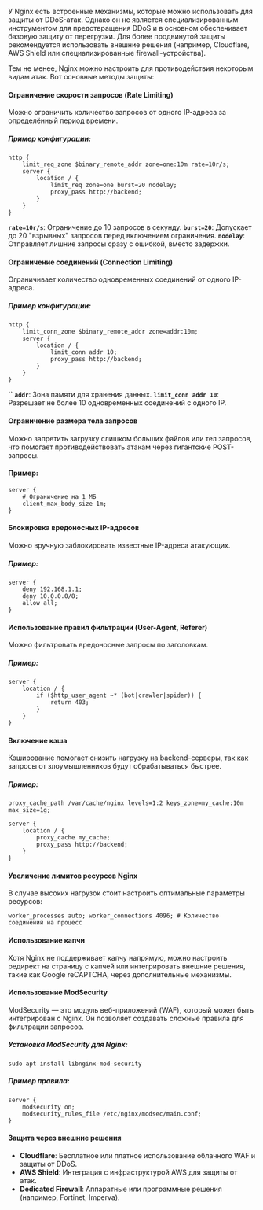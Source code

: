 У Nginx есть встроенные механизмы, которые можно использовать для защиты от DDoS-атак. Однако он не является специализированным инструментом для предотвращения DDoS и в основном обеспечивает базовую защиту от перегрузки. Для более продвинутой защиты рекомендуется использовать внешние решения (например, Cloudflare, AWS Shield или специализированные firewall-устройства).

Тем не менее, Nginx можно настроить для противодействия некоторым видам атак. Вот основные методы защиты:
#### Ограничение скорости запросов (Rate Limiting)

Можно ограничить количество запросов от одного IP-адреса за определённый период времени.
##### Пример конфигурации:

```Nginx
http {     
	limit_req_zone $binary_remote_addr zone=one:10m rate=10r/s;      
	server {         
		location / {             
			limit_req zone=one burst=20 nodelay;             
			proxy_pass http://backend;         
		}     
	} 
}
```

 **`rate=10r/s`**: Ограничение до 10 запросов в секунду.
 **`burst=20`**: Допускает до 20 "взрывных" запросов перед включением ограничения.
 **`nodelay`**: Отправляет лишние запросы сразу с ошибкой, вместо задержки.
#### Ограничение соединений (Connection Limiting)

Ограничивает количество одновременных соединений от одного IP-адреса.
##### Пример конфигурации:
```Nginx
http {     
	limit_conn_zone $binary_remote_addr zone=addr:10m;      
	server {         
		location / {             
			limit_conn addr 10;             
			proxy_pass http://backend;         
		}     
	} 
}
```
``
 **`addr`**: Зона памяти для хранения данных.
 **`limit_conn addr 10`**: Разрешает не более 10 одновременных соединений с одного IP.
#### Ограничение размера тела запросов

Можно запретить загрузку слишком больших файлов или тел запросов, что помогает противодействовать атакам через гигантские POST-запросы.
#### Пример:

```Nginx
server {
	# Ограничение на 1 МБ
	client_max_body_size 1m;	
}
```
#### Блокировка вредоносных IP-адресов

Можно вручную заблокировать известные IP-адреса атакующих.
##### Пример:
```Nginx
server {     
	deny 192.168.1.1;     
	deny 10.0.0.0/8;     
	allow all; 
}
```

#### Использование правил фильтрации (User-Agent, Referer)

Можно фильтровать вредоносные запросы по заголовкам.
##### Пример:

```Nginx
server {     
	location / {         
		if ($http_user_agent ~* (bot|crawler|spider)) {             
			return 403;         
		}     
	} 
}
```

#### Включение кэша

Кэширование помогает снизить нагрузку на backend-серверы, так как запросы от злоумышленников будут обрабатываться быстрее.

##### Пример:
```Nginx
proxy_cache_path /var/cache/nginx levels=1:2 keys_zone=my_cache:10m max_size=1g;

server {     
	location / {         
		proxy_cache my_cache;         
		proxy_pass http://backend;     
	} 
}
```
#### Увеличение лимитов ресурсов Nginx

В случае высоких нагрузок стоит настроить оптимальные параметры ресурсов:

`worker_processes auto; worker_connections 4096; # Количество соединений на процесс`
#### Использование капчи

Хотя Nginx не поддерживает капчу напрямую, можно настроить редирект на страницу с капчей или интегрировать внешние решения, такие как Google reCAPTCHA, через дополнительные механизмы.
#### Использование ModSecurity

ModSecurity — это модуль веб-приложений (WAF), который может быть интегрирован с Nginx. Он позволяет создавать сложные правила для фильтрации запросов.

##### Установка ModSecurity для Nginx:

`sudo apt install libnginx-mod-security`

##### Пример правила:
```Nginx
server {     
	modsecurity on;     
	modsecurity_rules_file /etc/nginx/modsec/main.conf; 
}
```
#### Защита через внешние решения

- **Cloudflare**: Бесплатное или платное использование облачного WAF и защиты от DDoS.
- **AWS Shield**: Интеграция с инфраструктурой AWS для защиты от атак.
- **Dedicated Firewall**: Аппаратные или программные решения (например, Fortinet, Imperva).
